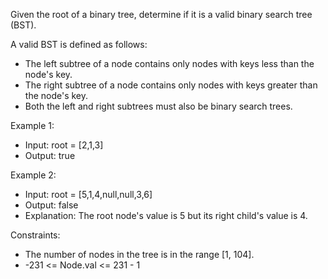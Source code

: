 Given the root of a binary tree, determine if it is a valid binary search tree (BST).

A valid BST is defined as follows:
- The left subtree of a node contains only nodes with keys less than the node's key.
- The right subtree of a node contains only nodes with keys greater than the node's key.
- Both the left and right subtrees must also be binary search trees.

Example 1:


- Input: root = [2,1,3]
- Output: true

Example 2:


- Input: root = [5,1,4,null,null,3,6]
- Output: false
- Explanation: The root node's value is 5 but its right child's value is 4.

Constraints:
- The number of nodes in the tree is in the range [1, 104].
- -231 <= Node.val <= 231 - 1